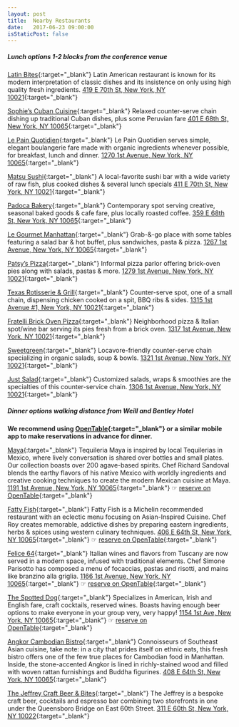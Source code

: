 ```yaml
---
layout: post
title:  Nearby Restaurants
date:   2017-06-23 09:00:00
isStaticPost: false
---
```


##### Lunch options 1-2 blocks from the conference venue

[Latin Bites](http://latinbitesnyc.com){:target="_blank"}
Latin American restaurant is known for its modern interpretation of classic dishes and its insistence on only using high quality fresh ingredients.
[419 E 70th St, New York, NY 10021](https://www.google.com/maps/place/Latin+Bites/@40.7661784,-73.9578558,17z/data=!3m1!4b1!4m5!3m4!1s0x89c258c16242a763:0x164d12dad8f0b6e7!8m2!3d40.7661744!4d-73.9556671){:target="_blank"}

[Sophie’s Cuban Cuisine](http://sophiescuban.com){:target="_blank"}
Relaxed counter-serve chain dishing up traditional Cuban dishes, plus some Peruvian fare
[401 E 68th St, New York, NY 10065](https://www.google.com/maps/place/Sophie's+Cuban+Cuisine/@40.7655558,-73.9667438,15z/data=!4m8!1m2!2m1!1sSophie%E2%80%99s+Cuban+Cuisine!3m4!1s0x89c258c239cf2c03:0xc25612157f9f9c7c!8m2!3d40.7651951!4d-73.9574082){:target="_blank"}

[Le Pain Quotidien](http://lepainquotidien.com){:target="_blank"}
Le Pain Quotidien serves simple, elegant boulangerie fare made with organic ingredients whenever possible, for breakfast, lunch and dinner.
[1270 1st Avenue, New York, NY 10065](https://www.google.com/maps/place/Le+Pain+Quotidien/@40.765524,-73.9667438,15z/data=!4m8!1m2!2m1!1sLe+Pain+Quotidien!3m4!1s0x89c258ea31452033:0x9d545e7fcf835922!8m2!3d40.7653793!4d-73.9574804){:target="_blank"}

[Matsu Sushi](http://sushibymatsu.com){:target="_blank"}
A local-favorite sushi bar with a wide variety of raw fish, plus cooked dishes & several lunch specials
[411 E 70th St, New York, NY 10021](https://www.google.com/maps/place/Matsu+Sushi/@40.7662868,-73.9573217,17z/data=!4m13!1m7!3m6!1s0x89c258c17cbfbb21:0x14ddde9dc392f83f!2s411+E+70th+St,+New+York,+NY+10021){:target="_blank"}

[Padoca Bakery](http://padocabakery.com){:target="_blank"}
Contemporary spot serving creative, seasonal baked goods & cafe fare, plus locally roasted coffee.
[359 E 68th St, New York, NY 10065](https://www.google.com/maps/place/Padoca+Bakery/@40.765408,-73.9601785,17z/data=!3m1!4b1!4m5!3m4!1s0x89c258c21673cec1:0x80ef52cb54c78193!8m2!3d40.765404!4d-73.9579898){:target="_blank"}

[Le Gourmet Manhattan](http://legourmetnewyorkny.com){:target="_blank"}
Grab-&-go place with some tables featuring a salad bar & hot buffet, plus sandwiches, pasta & pizza.
[1267 1st Avenue, New York, NY 10065](https://www.google.com/maps/place/Le+Gourmet+Manhattan/@40.765504,-73.9601777,17z/data=!3m1!4b1!4m5!3m4!1s0x89c258c23e7fa26b:0x3df94a84254765d9!8m2!3d40.7655!4d-73.957989){:target="_blank"}

[Patsy’s Pizza](http://patsyspizzerianyc.com){:target="_blank"}
Informal pizza parlor offering brick-oven pies along with salads, pastas & more.
[1279 1st Avenue, New York, NY 10021](https://www.google.com/maps/place/Patsy's+Pizzeria/@40.7660867,-73.957888,18z){:target="_blank"}

[Texas Rotisserie & Grill](http://texasrotisseriengrill.com){:target="_blank"}
Counter-serve spot, one of a small chain, dispensing chicken cooked on a spit, BBQ ribs & sides.
[1315 1st Avenue #1, New York, NY 10021](https://www.google.com/maps/place/Texas+Rotisserie+%26+Grill/@40.76694,-73.9580233,18z/data=!3m1!4b1!4m5!3m4!1s0x89c258c19cbb85e5:0x2c5fbea9863d220a!8m2!3d40.766938!4d-73.956929){:target="_blank"}

[Fratelli Brick Oven Pizza](http://fratellinyc.com){:target="_blank"}
Neighborhood pizza & Italian spot/wine bar serving its pies fresh from a brick oven.
[1317 1st Avenue, New York, NY 10021](https://www.google.com/maps/place/Fratelli+Brick+Oven+Pizza/@40.767011,-73.9579959,18z/data=!3m1!4b1!4m5!3m4!1s0x89c258c19c609411:0x1ec8b4df306491dd!8m2!3d40.767009!4d-73.9569016){:target="_blank"}

[Sweetgreen](http://sweetgreen.com){:target="_blank"}
Locavore-friendly counter-serve chain specializing in organic salads, soup & bowls.
[1321 1st Avenue, New York, NY 10021](https://www.google.com/maps/place/sweetgreen/@40.7671303,-73.9579405,18z/data=!3m1!4b1!4m5!3m4!1s0x89c258c19c186405:0x86d67377663459fd!8m2!3d40.7671283!4d-73.9568462){:target="_blank"}

[Just Salad](http://justsalad.com){:target="_blank"}
Customized salads, wraps & smoothies are the specialties of this counter-service chain.
[1306 1st Avenue, New York, NY 10021](https://www.google.com/maps/place/Just+Salad/@40.766706,-73.9576083,18z/data=!3m1!4b1!4m5!3m4!1s0x89c258c1780d9833:0xb1886ca5fbb5e827!8m2!3d40.766704!4d-73.956514){:target="_blank"}

##### Dinner options walking distance from Weill and Bentley Hotel

**We recommend using [OpenTable](https://www.opentable.com/s/?areaId=LegacyHood%3A164&metroId=8&regionIds=16&enableSimpleCuisines=true&pageType=0){:target="_blank"} or a similar mobile app to make reservations in advance for dinner.**

[Maya](http://www.richardsandoval.com/mayany/){:target="_blank"}
Tequileria Maya is inspired by local Tequilerias in Mexico, where lively conversation is shared over bottles and small plates. Our collection boasts over 200 agave-based spirits. Chef Richard Sandoval blends the earthy flavors of his native Mexico with worldly ingredients and creative cooking techniques to create the modern Mexican cuisine at Maya.
[1191 1st Avenue, New York, NY 10065](https://www.google.com/maps/place/Maya/@40.763168,-73.9618497,17z/data=!3m1!4b1!4m5!3m4!1s0x89c258c29e2abee3:0x72e59bf3ca4cb69e!8m2!3d40.763164!4d-73.959661){:target="_blank"}
&#9758;&nbsp;[reserve on OpenTable](https://www.opentable.com/r/maya-new-york){:target="_blank"}

[Fatty Fish](http://www.fattyfishnyc.com/){:target="_blank"}
Fatty Fish is a Michelin recommended restaurant with an eclectic menu focusing on Asian-Inspired Cuisine. Chef Roy creates memorable, addictive dishes by preparing eastern ingredients, herbs & spices using western culinary techniques.
[406 E 64th St, New York, NY 10065](https://www.google.com/maps/place/Fatty+Fish/@40.7623729,-73.961487,17z/data=!3m1!4b1!4m5!3m4!1s0x89c258c2a421b4bd:0x2f94e07b1302053c!8m2!3d40.7623689!4d-73.959293){:target="_blank"}
&#9758;&nbsp;[reserve on OpenTable](https://www.opentable.com/fatty-fish){:target="_blank"}

[Felice 64](http://www.felice64.com/){:target="_blank"}
Italian wines and flavors from Tuscany are now served in a modern space, infused with traditional elements. Chef Simone Parisotto has composed a menu of focaccias, pastas and risotti, and mains like branzino alla griglia.
[1166 1st Avenue, New York, NY 10065](https://www.google.com/maps/place/Felice+64/@40.7625712,-73.9617579,17z/data=!3m1!4b1!4m5!3m4!1s0x89c258c2a758576b:0xf1c64c2f2942635f!8m2!3d40.7625672!4d-73.9595639){:target="_blank"}
&#9758;&nbsp;[reserve on OpenTable](https://www.opentable.com/r/felice-64-wine-bar-new-york){:target="_blank"}

[The Spotted Dog](https://www.thespotteddognyc.com/){:target="_blank"}
Specializes in American, Irish and English fare, craft cocktails, reserved wines. Boasts having enough beer options to make everyone in your group very, very happy!
[1154 1st Ave, New York, NY 10065](https://www.google.com/maps/place/The+Spotted+Dog/@40.7616021,-73.9606888,18z/data=!4m8!1m2!2m1!1sbest+restaurants+near+10065!3m4!1s0x0:0x480d06b4e81ff80a!8m2!3d40.7621999!4d-73.9597598){:target="_blank"}
&#9758;&nbsp;[reserve on OpenTable](https://www.opentable.com/r/the-spotted-dog-new-york){:target="_blank"}

[Angkor Cambodian Bistro](http://www.angkornyc.com/){:target="_blank"}
Connoisseurs of Southeast Asian cuisine, take note: in a city that prides itself on ethnic eats, this fresh bistro offers one of the few true places for Cambodian food in Manhattan. Inside, the stone-accented Angkor is lined in richly-stained wood and filled with woven rattan furnishings and Buddha figurines.
[408 E 64th St, New York, NY 10065](https://www.google.com/maps/place/Angkor+Cambodian+Bistro/@40.7625782,-73.9592987,17z/data=!4m5!3m4!1s0x0:0xe70b5d3ca3d9612b!8m2!3d40.7623791!4d-73.9591485){:target="_blank"}

[The Jeffrey Craft Beer & Bites](http://thejeffreynyc.com/){:target="_blank"}
The Jeffrey is a bespoke craft beer, cocktails and espresso bar combining two storefronts in one under the Queensboro Bridge on East 60th Street.
[311 E 60th St, New York, NY 10022](https://www.google.com/maps/place/The+Jeffrey+Craft+Beer+%26+Bites/@40.7611142,-73.9651817,17z/data=!3m1!4b1!4m5!3m4!1s0x89c258e6371ddacb:0xfcc20cfd44e9794!8m2!3d40.7611102!4d-73.9629877){:target="_blank"}
